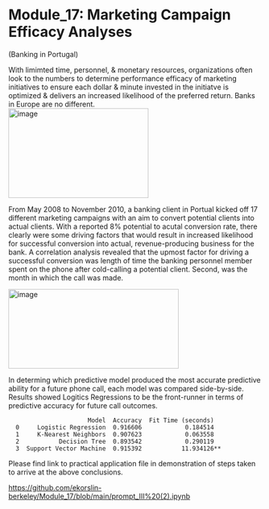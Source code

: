 # Module_17:  Marketing Campaign Efficacy Analyses 
(Banking in Portugal)

With limimted time, personnel, & monetary resources, organizations often look to the numbers to determine performance efficacy of marketing initiatives to ensure each dollar & minute invested in the initiatve is optimized & delivers an increased likelihood of the preferred return.  Banks in Europe are no different.  
<img width="278" height="178" alt="image" src="https://github.com/user-attachments/assets/5f15e448-f9e6-4687-a71d-a39b2deb788a" />

From May 2008 to November 2010, a banking client in Portual kicked off 17 different marketing campaigns with an aim to convert potential clients into actual clients.  With a reported 8% potential to acutal conversion rate, there clearly were some driving factors that would result in increased likelihood for successful conversion into actual, revenue-producing business for the bank.  A correlation analysis revealed that the upmost factor for driving a successful conversion was length of time the banking personnel member spent on the phone after cold-calling a potential client.  Second, was the month in which the call was made.

<img width="338" height="158" alt="image" src="https://github.com/user-attachments/assets/538b31b0-0b5b-40e9-aa8e-f2031eee52c4" />

In determing which predictive model produced the most accurate predictive ability for a future phone call, each model was compared side-by-side.  Results showed Logitics Regressions to be the front-runner in terms of predictive accuracy for future call outcomes.

                          Model  Accuracy  Fit Time (seconds)
      0     Logistic Regression  0.916606            0.184514
      1     K-Nearest Neighbors  0.907623            0.063558
      2           Decision Tree  0.893542            0.290119
      3  Support Vector Machine  0.915392           11.934126**

Please find link to practical application file in demonstration of steps taken to arrive at the above conclusions.

https://github.com/ekorslin-berkeley/Module_17/blob/main/prompt_III%20(2).ipynb


